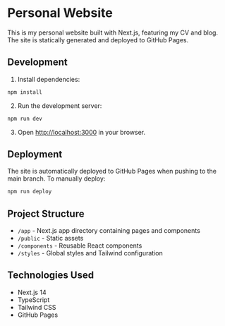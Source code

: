 # Personal Website

This is my personal website built with Next.js, featuring my CV and blog. The site is statically generated and deployed to GitHub Pages.

## Development

1. Install dependencies:
```bash
npm install
```

2. Run the development server:
```bash
npm run dev
```

3. Open [http://localhost:3000](http://localhost:3000) in your browser.

## Deployment

The site is automatically deployed to GitHub Pages when pushing to the main branch. To manually deploy:

```bash
npm run deploy
```

## Project Structure

- `/app` - Next.js app directory containing pages and components
- `/public` - Static assets
- `/components` - Reusable React components
- `/styles` - Global styles and Tailwind configuration

## Technologies Used

- Next.js 14
- TypeScript
- Tailwind CSS
- GitHub Pages
